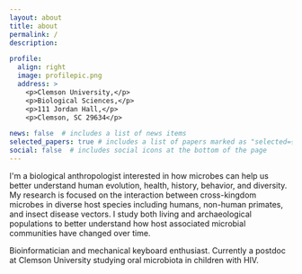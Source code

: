 ```yaml
---
layout: about
title: about
permalink: /
description:

profile:
  align: right
  image: profilepic.png
  address: >
    <p>Clemson University,</p>
    <p>Biological Sciences,</p>
    <p>111 Jordan Hall,</p>
    <p>Clemson, SC 29634</p>

news: false  # includes a list of news items
selected_papers: true # includes a list of papers marked as "selected={true}"
social: false  # includes social icons at the bottom of the page
---
```


I'm a biological anthropologist interested in how microbes can help us better understand human evolution, health, history, behavior, and diversity. My research is focused on the interaction between cross-kingdom microbes in diverse host species including humans, non-human primates, and insect disease vectors. I study both living and archaeological populations to better understand how host associated microbial communities have changed over time. 

Bioinformatician and mechanical keyboard enthusiast. Currently a postdoc at Clemson University studying oral microbiota in children with HIV.

<html>
<head>
<meta name="viewport" content="width=device-width, initial-scale=1">
<link rel="stylesheet" href="https://cdnjs.cloudflare.com/ajax/libs/font-awesome/4.7.0/css/font-awesome.min.css">
</head>
<body>
<div class="social">
<div class="contact-icons">

<a href="https://aemann01.github.io/assets/pdf/Mann_CV.pdf" title="Download CV"><i class="ai ai-cv" aria-hidden="true" style="font-size:36px;padding-left:5px;padding-right:5px"></i></a>
<a href="mailto:%61%6D%61%6E%6E%33@%63%6C%65%6D%73%6F%6E.%65%64%75" title="Contact"><i class="fa fa-envelope" aria-hidden="true" style="font-size:34px;padding-left:5px;padding-right:5px"></i></a>
<a href="https://orcid.org/0000-0001-7170-6017" title="ORCID"><i class="ai ai-orcid ai-3x" style="font-size:32px;padding-left:5px;padding-right:5px"></i></a>
<a href="https://scholar.google.com/citations?user=BcHAnkwAAAAJ&hl" title="Google Scholar"><i class="ai ai-google-scholar ai-3x" style="font-size:36px;padding-left:5px;padding-right:5px"></i></a>
<a href="https://github.com/aemann01" title="GitHub"><i class="fa fa-github" style="font-size:36px;padding-left:5px;padding-right:5px"></i></a>
<a href="https://twitter.com/aemann01" title="Twitter"><i class="fa fa-twitter" aria-hidden="true" style="font-size:36px;padding-left:5px;padding-right:5px"></i></a>
<a href="http://www.vprichards-lab.com/" title="Lab Website"><i class="fa fa-flask" aria-hidden="true" style="font-size:33px;padding-left:5px;padding-right:5px"></i></a>
<a href="https://www.clemson.edu/science/departments/biosci/directory/profiles/amann3" title="Department Website"><i class="fa fa-briefcase" aria-hidden="true" style="font-size:35px;padding-left:5px;padding-right:5px"></i></a>

</div>

